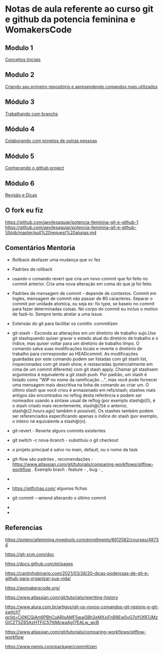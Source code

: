 ﻿# Notas de aula referente ao curso git e github da potencia feminina e WomakersCode

## Modulo 1 
[Conceitos Iniciais](https://github.com/aevilesaguiar/potencia-feminina-git-e-github/blob/main/modulo1/aula1-notas-de-aula.md)
<br>
## Modulo 2 
[ Criando seu primeiro repositório e apresendendo comandos mais utilizados](https://github.com/aevilesaguiar/potencia-feminina-git-e-github/blob/main/modulo2/aula1.md)
<br>
## Módulo 3
[ Trabalhando com branchs](https://github.com/aevilesaguiar/potencia-feminina-git-e-github/blob/main/modulo-3/criando-uma-nova-branch.md)
<br>
## Módulo 4
[  Colaborando com projetos de outras pessoas](https://github.com/aevilesaguiar/potencia-feminina-git-e-github/blob/main/modulo4/aula1.md)
<br>
## Módulo 5 
[Conhecendo o github project](https://github.com/aevilesaguiar/potencia-feminina-git-e-github/blob/main/modulo5/aula.md)
<br>
## Módulo 6 
[Revisão e Dicas](https://github.com/aevilesaguiar/potencia-feminina-git-e-github/blob/main/modulo6/dicas.md)


## O fork eu fiz 
https://github.com/aevilesaguiar/potencia-feminina-git-e-github-1
<br>
https://github.com/aevilesaguiar/potencia-feminina-git-e-github-1/blob/master/pull%20request%20alunas.md



## Comentários Mentoria

- Rollback desfazer uma mudança que vc fez

- Padrões de rollback 
- usando o comando revert que cria um novo commit que foi feito no commit anterior. Cria uma nova alteração em coma do que já foi feito. 
- Padrões de mensagem de commit - depende de contextos. Commit em Ingles, mensagem de commit não passar de 80 caracteres. Separar o commit por unidade atomica, ou seja ex: fix type, se baseio no commit para fazer determinadas coisas. No corpo do commit eu incluo o motivo de fazê-lo. Sempre tento atrelar a uma issue.
- Extensão do  git para facilitar os comitts  :commitizen
- git-stash - Esconda as alterações em um diretório de trabalho sujo.Use git stashquando quiser gravar o estado atual do diretório de trabalho e o índice, mas quiser voltar para um diretório de trabalho limpo. O comando salva suas modificações locais e reverte o diretório de trabalho para corresponder ao HEADcommit. As modificações guardadas por este comando podem ser listadas com git stash list, inspecionadas com git stash show, e restauradas (potencialmente em cima de um commit diferente) com git stash apply. Chamar git stashsem argumentos é equivalente a git stash push. Por padrão, um stash é listado como "WIP no nome da ramificação …​", mas você pode fornecer uma mensagem mais descritiva na linha de comando ao criar um. O último stash que você criou é armazenado em refs/stash; stashes mais antigos são encontrados no reflog desta referência e podem ser nomeados usando a sintaxe usual de reflog (por exemplo stash@{0}, é o stash criado mais recentemente, stash@{1}é o anterior, stash@{2.hours.ago} também é possível). Os stashes também podem ser referenciados especificando apenas o índice do stash (por exemplo, o inteiro né equivalente a stash@{n}.
- git-revert - Reverte alguns commits existentes
- git switch -c nova-branch - substituiu o git checkout
- o projeto principal é salvo no main, default, ou o nome da task
- git-flow são padrões , recomendações - https://www.atlassian.com/git/tutorials/comparing-workflows/gitflow-workflow . Exemplo brach : feature - , bug - , 
- 
- https://gitfichas.com/ algumas fichas 

- git commit --amend  alterando o último commit 
- 
- 
## Referencias

https://potenciafeminina.myedools.com/enrollments/6612582/courses/48734

https://git-scm.com/doc

https://docs.github.com/pt/pages

https://cantinhobinario.com/2021/03/28/20-dicas-poderosas-de-git-e-github-para-organizar-sua-vida/

https://womakerscode.org/

https://www.atlassian.com/git/tutorials/rewriting-history

https://www.alura.com.br/artigos/git-os-novos-comandos-git-restore-e-git-switch?gclid=Cj0KCQiArt6PBhCoARIsAMF5wai5Bh2eMXxiFnB9Ew5vG7oYOfR7JMzGICZTSZ65AzHTFiC57tIjMcwaAg17EALw_wcB

https://www.atlassian.com/git/tutorials/comparing-workflows/gitflow-workflow

https://www.npmjs.com/package/commitizen



